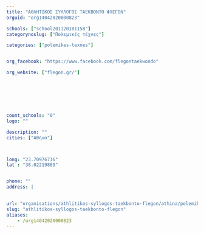 ```yaml
---
title: "ΑΘΛΗΤΙΚΟΣ ΣΥΛΛΟΓΟΣ ΤΑΕΚΒΟΝΤΟ ΦΛΕΓΩΝ"
orguid: "org14042020000823"

schools: ["school201120181158"]
categorynoslug: ["Πολεμικές τέχνες"]

categories: ["polemikes-texnes"]


org_facebook: "https://www.facebook.com/flegontaekwondo"

org_website: ["flegon.gr/"]







count_schools: "0"
logo: ""

description: ""
cities: ["Αθήνα"]



long: "23.70976716"
lat : "38.02219889"


phone: ""
address: |
    

url: "organisations/athlitikos-syllogos-taekbonto-flegon/athina/polemikes-texnes"
slug: "athlitikos-syllogos-taekbonto-flegon"
aliases:
    - /org14042020000823
---
```



